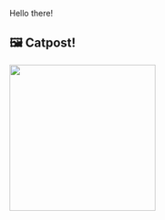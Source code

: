Hello there!



## 🖼️ Catpost!

<sub>
    <img src="https://cdn2.thecatapi.com/images/MTgwMTA3MA.jpg" height="256">
</sub>

